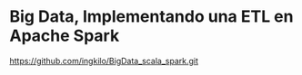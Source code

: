 # Big Data, Implementando una ETL en Apache Spark

https://github.com/ingkilo/BigData_scala_spark.git